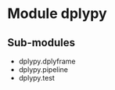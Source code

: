 Module dplypy
=============

Sub-modules
-----------
* dplypy.dplyframe
* dplypy.pipeline
* dplypy.test